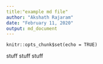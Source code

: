 ```yaml
---
title:"example md file"
author: "Akshath Rajaram"
date: "February 11, 2020"
output: md_document
---
```


```{r setup, include=FALSE}
knitr::opts_chunk$set(echo = TRUE)
```

stuff stuff stuff